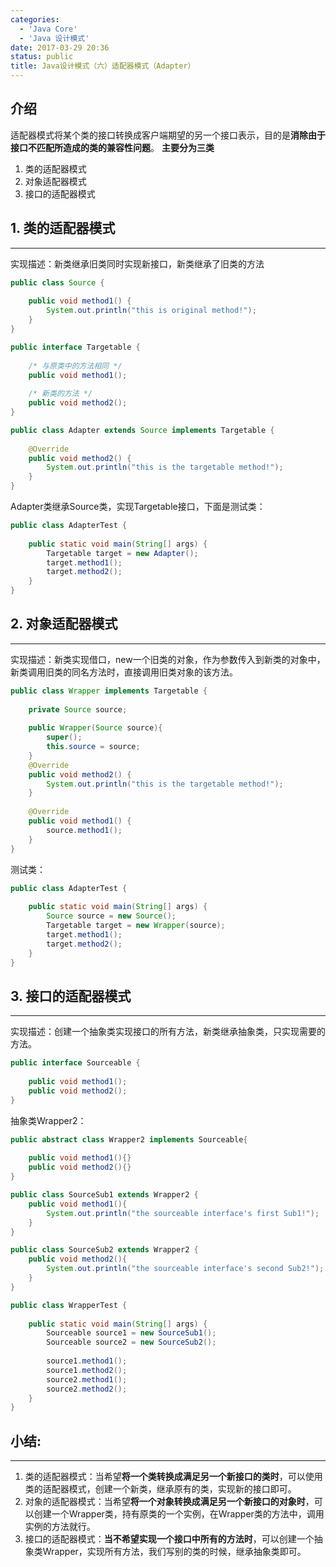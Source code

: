 ```yaml
---
categories:
  - 'Java Core'
  - 'Java 设计模式'
date: 2017-03-29 20:36
status: public
title: Java设计模式（六）适配器模式（Adapter）
---
```


## 介绍
适配器模式将某个类的接口转换成客户端期望的另一个接口表示，目的是**消除由于接口不匹配所造成的类的兼容性问题**。
**主要分为三类**
1. 类的适配器模式
2. 对象适配器模式
3. 接口的适配器模式
<!-- more -->

## 1. 类的适配器模式
***
实现描述：新类继承旧类同时实现新接口，新类继承了旧类的方法

```java
public class Source {  
  
    public void method1() {  
        System.out.println("this is original method!");  
    }  
}  
```
```java
public interface Targetable {  
  
    /* 与原类中的方法相同 */  
    public void method1();  
  
    /* 新类的方法 */  
    public void method2();  
}  
```
```java
public class Adapter extends Source implements Targetable {  
  
    @Override  
    public void method2() {  
        System.out.println("this is the targetable method!");  
    }  
}  
```
Adapter类继承Source类，实现Targetable接口，下面是测试类：

```java
public class AdapterTest {  
  
    public static void main(String[] args) {  
        Targetable target = new Adapter();  
        target.method1();  
        target.method2();  
    }  
}  
```

## 2. 对象适配器模式
***
实现描述：新类实现借口，new一个旧类的对象，作为参数传入到新类的对象中，新类调用旧类的同名方法时，直接调用旧类对象的该方法。

```java
public class Wrapper implements Targetable {  
  
    private Source source;  
      
    public Wrapper(Source source){  
        super();  
        this.source = source;  
    }  
    @Override  
    public void method2() {  
        System.out.println("this is the targetable method!");  
    }  
  
    @Override  
    public void method1() {  
        source.method1();  
    }  
}  
```
测试类：
```java
public class AdapterTest {  
  
    public static void main(String[] args) {  
        Source source = new Source();  
        Targetable target = new Wrapper(source);  
        target.method1();  
        target.method2();  
    }  
}  
```

## 3. 接口的适配器模式
***
实现描述：创建一个抽象类实现接口的所有方法，新类继承抽象类，只实现需要的方法。

```java
public interface Sourceable {  
      
    public void method1();  
    public void method2();  
}  
```
抽象类Wrapper2：
```java
public abstract class Wrapper2 implements Sourceable{  
      
    public void method1(){}  
    public void method2(){}  
}  
```
```java
public class SourceSub1 extends Wrapper2 {  
    public void method1(){  
        System.out.println("the sourceable interface's first Sub1!");  
    }  
}  
```
```java
public class SourceSub2 extends Wrapper2 {  
    public void method2(){  
        System.out.println("the sourceable interface's second Sub2!");  
    }  
}  
```
```java
public class WrapperTest {  
  
    public static void main(String[] args) {  
        Sourceable source1 = new SourceSub1();  
        Sourceable source2 = new SourceSub2();  
          
        source1.method1();  
        source1.method2();  
        source2.method1();  
        source2.method2();  
    }  
}  
```

## 小结:
***
1. 类的适配器模式：当希望**将一个类转换成满足另一个新接口的类时**，可以使用类的适配器模式，创建一个新类，继承原有的类，实现新的接口即可。
2. 对象的适配器模式：当希望**将一个对象转换成满足另一个新接口的对象时**，可以创建一个Wrapper类，持有原类的一个实例，在Wrapper类的方法中，调用实例的方法就行。
3. 接口的适配器模式：**当不希望实现一个接口中所有的方法时**，可以创建一个抽象类Wrapper，实现所有方法，我们写别的类的时候，继承抽象类即可。
